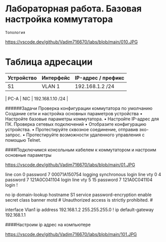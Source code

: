 # Лабораторная работа. Базовая настройка коммутатора 

	Топология
 https://vscode.dev/github/Vadim716670/labs/blob/main/010.JPG
# Таблица адресации

| Устройство | Интерфейс | IP-адрес / префикс |
| --- | --- | --- |
| S1  | VLAN 1 | 192.168.1.2 /24 |

| PC-A | NIC | 192.168.1.10 /24 |

######Задачи
Проверка конфигурации коммутатора по умолчанию
Создание сети и настройка основных параметров устройства
•	Настройте базовые параметры коммутатора.
•	Настройте IP-адрес для ПК.
 Проверка сетевых подключений
•	Отобразите конфигурацию устройства.
•	Протестируйте сквозное соединение, отправив эхо-запрос.
•	Протестируйте возможности удаленного управления с помощью Telnet.

####Подключимся консольным кабелем к коммутатором и настроим основные параметры

https://vscode.dev/github/Vadim716670/labs/blob/main/01.JPG

line con 0
 password 7 00071A150754
 logging synchronous
 login
line vty 0 4
 password 7 121A0C041104
 login
line vty 5 15
 password 7 121A0C041104
 login
!

no ip domain-lookup
hostname S1
service password-encryption
enable secret class
banner motd #
Unauthorized access is strictly prohibited. #

interface Vlan1
 ip address 192.168.1.2 255.255.255.0
!
ip default-gateway 192.168.1.1

####Настроим ip адрес на компьютере

https://vscode.dev/github/Vadim716670/labs/blob/main/101.JPG


